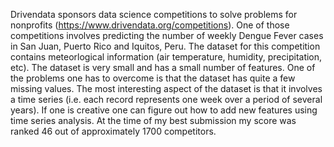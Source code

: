 Drivendata sponsors data science competitions to solve problems for nonprofits (https://www.drivendata.org/competitions). One of those competitions involves predicting the number of weekly Dengue Fever cases in San Juan, Puerto Rico and Iquitos, Peru. The dataset for this competition contains meteorlogical information (air temperature, humidity, precipitation, etc). The dataset is very small and has a small number of features. One of the problems one has to overcome is that the dataset has quite a few missing values. The most interesting aspect of the dataset is that it involves a time series (i.e. each record represents one week over a period of several years). If one is creative one can figure out how to add new features using time series analysis. At the time of my best submission my score was ranked 46 out of approximately 1700 competitors.
